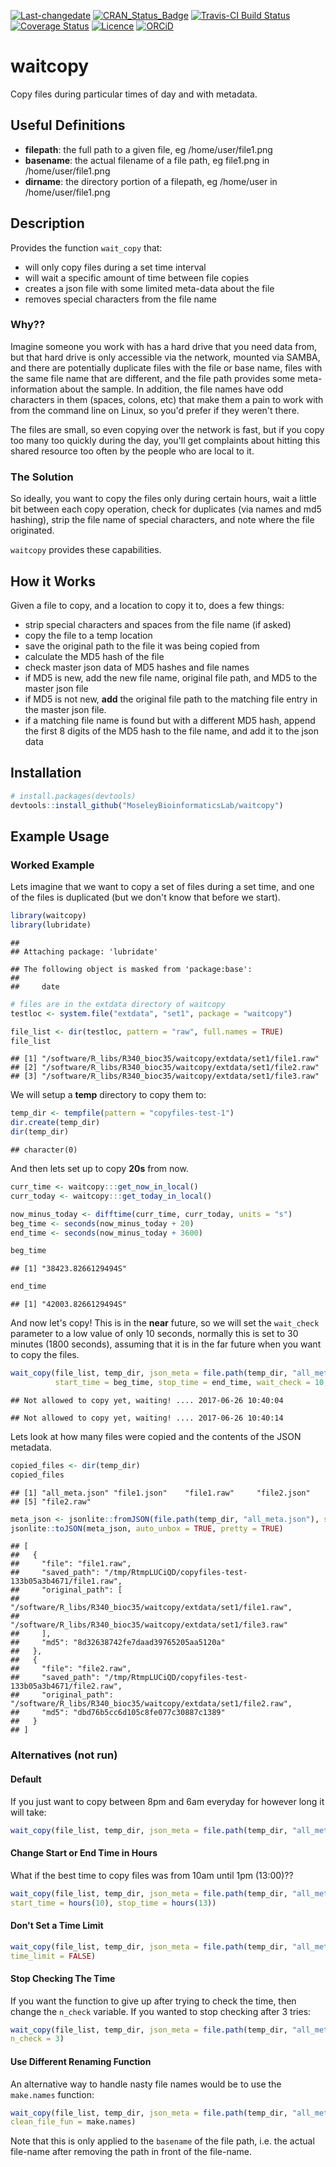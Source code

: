 [![Last-changedate](https://img.shields.io/badge/last%20change-2017--06--26-brightgreen.svg)](https://github.com/rmflight/waitcopy/commits/master) [![CRAN\_Status\_Badge](https://www.r-pkg.org/badges/version/waitcopy)](https://cran.r-project.org/package=waitcopy) [![Travis-CI Build Status](https://travis-ci.org/rmflight/waitcopy.svg?branch=master)](https://travis-ci.org/rmflight/waitcopy) [![Coverage Status](https://img.shields.io/codecov/c/github/rmflight/waitcopy/master.svg)](https://codecov.io/github/rmflight/waitcopy?branch=master) [![Licence](https://img.shields.io/github/license/mashape/apistatus.svg)](http://choosealicense.com/licenses/mit/) [![ORCiD](https://img.shields.io/badge/orcid-0000--0001--8141--7788-green.svg)](http://orcid.org/0000-0001-8141-7788)

waitcopy
========

Copy files during particular times of day and with metadata.

Useful Definitions
------------------

-   **filepath**: the full path to a given file, eg /home/user/file1.png
-   **basename**: the actual filename of a file path, eg file1.png in /home/user/file1.png
-   **dirname**: the directory portion of a filepath, eg /home/user in /home/user/file1.png

Description
-----------

Provides the function `wait_copy` that:

-   will only copy files during a set time interval
-   will wait a specific amount of time between file copies
-   creates a json file with some limited meta-data about the file
-   removes special characters from the file name

### Why??

Imagine someone you work with has a hard drive that you need data from, but that hard drive is only accessible via the network, mounted via SAMBA, and there are potentially duplicate files with the file or base name, files with the same file name that are different, and the file path provides some meta-information about the sample. In addition, the file names have odd characters in them (spaces, colons, etc) that make them a pain to work with from the command line on Linux, so you'd prefer if they weren't there.

The files are small, so even copying over the network is fast, but if you copy too many too quickly during the day, you'll get complaints about hitting this shared resource too often by the people who are local to it.

### The Solution

So ideally, you want to copy the files only during certain hours, wait a little bit between each copy operation, check for duplicates (via names and md5 hashing), strip the file name of special characters, and note where the file originated.

`waitcopy` provides these capabilities.

How it Works
------------

Given a file to copy, and a location to copy it to, does a few things:

-   strip special characters and spaces from the file name (if asked)
-   copy the file to a temp location
-   save the original path to the file it was being copied from
-   calculate the MD5 hash of the file
-   check master json data of MD5 hashes and file names
-   if MD5 is new, add the new file name, original file path, and MD5 to the master json file
-   if MD5 is not new, **add** the original file path to the matching file entry in the master json file.
-   if a matching file name is found but with a different MD5 hash, append the first 8 digits of the MD5 hash to the file name, and add it to the json data

Installation
------------

``` r
# install.packages(devtools)
devtools::install_github("MoseleyBioinformaticsLab/waitcopy")
```

Example Usage
-------------

### Worked Example

Lets imagine that we want to copy a set of files during a set time, and one of the files is duplicated (but we don't know that before we start).

``` r
library(waitcopy)
library(lubridate)
```

    ## 
    ## Attaching package: 'lubridate'

    ## The following object is masked from 'package:base':
    ## 
    ##     date

``` r
# files are in the extdata directory of waitcopy
testloc <- system.file("extdata", "set1", package = "waitcopy")

file_list <- dir(testloc, pattern = "raw", full.names = TRUE)
file_list
```

    ## [1] "/software/R_libs/R340_bioc35/waitcopy/extdata/set1/file1.raw"
    ## [2] "/software/R_libs/R340_bioc35/waitcopy/extdata/set1/file2.raw"
    ## [3] "/software/R_libs/R340_bioc35/waitcopy/extdata/set1/file3.raw"

We will setup a **temp** directory to copy them to:

``` r
temp_dir <- tempfile(pattern = "copyfiles-test-1")
dir.create(temp_dir)
dir(temp_dir)
```

    ## character(0)

And then lets set up to copy **20s** from now.

``` r
curr_time <- waitcopy:::get_now_in_local()
curr_today <- waitcopy:::get_today_in_local()

now_minus_today <- difftime(curr_time, curr_today, units = "s")
beg_time <- seconds(now_minus_today + 20)
end_time <- seconds(now_minus_today + 3600)

beg_time
```

    ## [1] "38423.8266129494S"

``` r
end_time
```

    ## [1] "42003.8266129494S"

And now let's copy! This is in the **near** future, so we will set the `wait_check` parameter to a low value of only 10 seconds, normally this is set to 30 minutes (1800 seconds), assuming that it is in the far future when you want to copy the files.

``` r
wait_copy(file_list, temp_dir, json_meta = file.path(temp_dir, "all_meta.json"),
          start_time = beg_time, stop_time = end_time, wait_check = 10, pause_file = 0)
```

    ## Not allowed to copy yet, waiting! .... 2017-06-26 10:40:04

    ## Not allowed to copy yet, waiting! .... 2017-06-26 10:40:14

Lets look at how many files were copied and the contents of the JSON metadata.

``` r
copied_files <- dir(temp_dir)
copied_files
```

    ## [1] "all_meta.json" "file1.json"    "file1.raw"     "file2.json"   
    ## [5] "file2.raw"

``` r
meta_json <- jsonlite::fromJSON(file.path(temp_dir, "all_meta.json"), simplifyVector = FALSE)
jsonlite::toJSON(meta_json, auto_unbox = TRUE, pretty = TRUE)
```

    ## [
    ##   {
    ##     "file": "file1.raw",
    ##     "saved_path": "/tmp/RtmpLUCiQD/copyfiles-test-133b05a3b4671/file1.raw",
    ##     "original_path": [
    ##       "/software/R_libs/R340_bioc35/waitcopy/extdata/set1/file1.raw",
    ##       "/software/R_libs/R340_bioc35/waitcopy/extdata/set1/file3.raw"
    ##     ],
    ##     "md5": "8d32638742fe7daad39765205aa5120a"
    ##   },
    ##   {
    ##     "file": "file2.raw",
    ##     "saved_path": "/tmp/RtmpLUCiQD/copyfiles-test-133b05a3b4671/file2.raw",
    ##     "original_path": "/software/R_libs/R340_bioc35/waitcopy/extdata/set1/file2.raw",
    ##     "md5": "dbd76b5cc6d105c8fe077c30887c1389"
    ##   }
    ## ]

### Alternatives (not run)

#### Default

If you just want to copy between 8pm and 6am everyday for however long it will take:

``` r
wait_copy(file_list, temp_dir, json_meta = file.path(temp_dir, "all_meta.json"))
```

#### Change Start or End Time in Hours

What if the best time to copy files was from 10am until 1pm (13:00)??

``` r
wait_copy(file_list, temp_dir, json_meta = file.path(temp_dir, "all_meta.json"),
start_time = hours(10), stop_time = hours(13))
```

#### Don't Set a Time Limit

``` r
wait_copy(file_list, temp_dir, json_meta = file.path(temp_dir, "all_meta.json"),
time_limit = FALSE)
```

#### Stop Checking The Time

If you want the function to give up after trying to check the time, then change the `n_check` variable. If you wanted to stop checking after 3 tries:

``` r
wait_copy(file_list, temp_dir, json_meta = file.path(temp_dir, "all_meta.json"),
n_check = 3)
```

#### Use Different Renaming Function

An alternative way to handle nasty file names would be to use the `make.names` function:

``` r
wait_copy(file_list, temp_dir, json_meta = file.path(temp_dir, "all_meta.json"),
clean_file_fun = make.names)
```

Note that this is only applied to the `basename` of the file path, i.e. the actual file-name after removing the path in front of the file-name.
